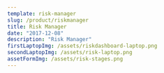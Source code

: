 ```yaml
---
template: risk-manager
slug: /product/riskmanager
title: Risk Manager
date: "2017-12-08"
description: "Risk Manager"
firstLaptopImg: /assets/riskdashboard-laptop.png
secondLaptopImg: /assets/risk-laptop.png
assetFormImg: /assets/risk-stages.png
---
```

